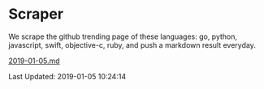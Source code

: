 # Scraper

We scrape the github trending page of these languages: go, python, javascript, swift, objective-c, ruby, and push a markdown result everyday.

[2019-01-05.md](https://github.com/henson/Scraper/blob/master/2019-01-05.md)

Last Updated: 2019-01-05 10:24:14